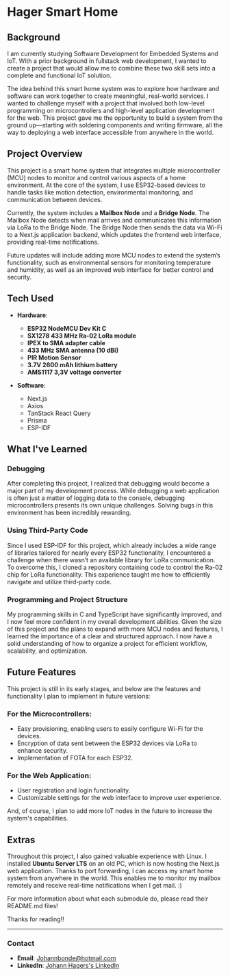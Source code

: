 # Hager Smart Home

## Background

I am currently studying Software Development for Embedded Systems and IoT. With a prior background in fullstack web development, I wanted to create a project that would allow me to combine these two skill sets into a complete and functional IoT solution.

The idea behind this smart home system was to explore how hardware and software can work together to create meaningful, real-world services. I wanted to challenge myself with a project that involved both low-level programming on microcontrollers and high-level application development for the web. This project gave me the opportunity to build a system from the ground up—starting with soldering components and writing firmware, all the way to deploying a web interface accessible from anywhere in the world.

## Project Overview

This project is a smart home system that integrates multiple microcontroller (MCU) nodes to monitor and control various aspects of a home environment. At the core of the system, I use ESP32-based devices to handle tasks like motion detection, environmental monitoring, and communication between devices.

Currently, the system includes a **Mailbox Node** and a **Bridge Node**. The Mailbox Node detects when mail arrives and communicates this information via LoRa to the Bridge Node. The Bridge Node then sends the data via Wi-Fi to a Next.js application backend, which updates the frontend web interface, providing real-time notifications.

Future updates will include adding more MCU nodes to extend the system’s functionality, such as environmental sensors for monitoring temperature and humidity, as well as an improved web interface for better control and security.

## Tech Used

- **Hardware**:
    - **ESP32 NodeMCU Dev Kit C**  
    - **SX1278 433 MHz Ra-02 LoRa module**  
    - **IPEX to SMA adapter cable**  
    - **433 MHz SMA antenna (10 dBi)**  
    - **PIR Motion Sensor** 
    - **3.7V 2600 mAh lithium battery**
    - **AMS1117 3,3V voltage converter**

- **Software**:
    - Next.js
    - Axios
    - TanStack React Query
    - Prisma
    - ESP-IDF

## What I've Learned

### Debugging  
After completing this project, I realized that debugging would become a major part of my development process. While debugging a web application is often just a matter of logging data to the console, debugging microcontrollers presents its own unique challenges. Solving bugs in this environment has been incredibly rewarding.

### Using Third-Party Code  
Since I used ESP-IDF for this project, which already includes a wide range of libraries tailored for nearly every ESP32 functionality, I encountered a challenge when there wasn’t an available library for LoRa communication. To overcome this, I cloned a repository containing code to control the Ra-02 chip for LoRa functionality. This experience taught me how to efficiently navigate and utilize third-party code.

### Programming and Project Structure  
My programming skills in C and TypeScript have significantly improved, and I now feel more confident in my overall development abilities. Given the size of this project and the plans to expand with more MCU nodes and features, I learned the importance of a clear and structured approach. I now have a solid understanding of how to organize a project for efficient workflow, scalability, and optimization.

## Future Features

This project is still in its early stages, and below are the features and functionality I plan to implement in future versions:

### For the Microcontrollers:
- Easy provisioning, enabling users to easily configure Wi-Fi for the devices.
- Encryption of data sent between the ESP32 devices via LoRa to enhance security.
- Implementation of FOTA for each ESP32.

### For the Web Application:
- User registration and login functionality.
- Customizable settings for the web interface to improve user experience.

And, of course, I plan to add more IoT nodes in the future to increase the system's capabilities.

## Extras

Throughout this project, I also gained valuable experience with Linux. I installed **Ubuntu Server LTS** on an old PC, which is now hosting the Next.js web application. Thanks to port forwarding, I can access my smart home system from anywhere in the world. This enables me to monitor my mailbox remotely and receive real-time notifications when I get mail. :)

For more information about what each submodule do, please read their README.md files!

Thanks for reading!!

---

### Contact

- **Email**: Johannbonde@hotmail.com  
- **LinkedIn**: [Johann Hagers's LinkedIn](https://www.linkedin.com/in/johann-bonde-hager-9424b531b/)
